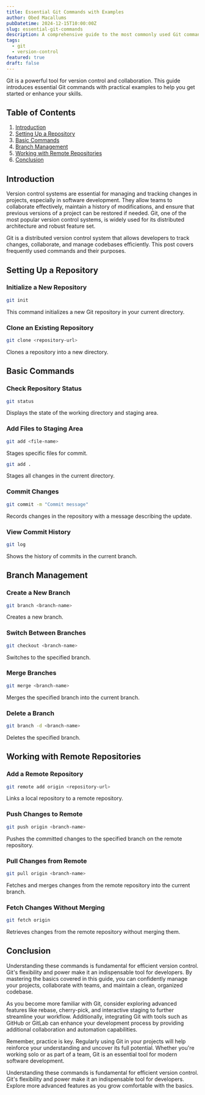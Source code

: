 ```yaml
---
title: Essential Git Commands with Examples
author: Obed Macallums
pubDatetime: 2024-12-15T10:00:00Z
slug: essential-git-commands
description: A comprehensive guide to the most commonly used Git commands with examples to help you manage your repositories effectively.
tags:
  - git
  - version-control
featured: true
draft: false
---
```


Git is a powerful tool for version control and collaboration. This guide introduces essential Git commands with practical examples to help you get started or enhance your skills.

## Table of Contents

1. [Introduction](#introduction)
2. [Setting Up a Repository](#setting-up-a-repository)
3. [Basic Commands](#basic-commands)
4. [Branch Management](#branch-management)
5. [Working with Remote Repositories](#working-with-remote-repositories)
6. [Conclusion](#conclusion)

## Introduction

Version control systems are essential for managing and tracking changes in projects, especially in software development. They allow teams to collaborate effectively, maintain a history of modifications, and ensure that previous versions of a project can be restored if needed. Git, one of the most popular version control systems, is widely used for its distributed architecture and robust feature set.

Git is a distributed version control system that allows developers to track changes, collaborate, and manage codebases efficiently. This post covers frequently used commands and their purposes.

## Setting Up a Repository

### Initialize a New Repository

```bash
git init
```

This command initializes a new Git repository in your current directory.

### Clone an Existing Repository

```bash
git clone <repository-url>
```

Clones a repository into a new directory.

## Basic Commands

### Check Repository Status

```bash
git status
```

Displays the state of the working directory and staging area.

### Add Files to Staging Area

```bash
git add <file-name>
```

Stages specific files for commit.

```bash
git add .
```

Stages all changes in the current directory.

### Commit Changes

```bash
git commit -m "Commit message"
```

Records changes in the repository with a message describing the update.

### View Commit History

```bash
git log
```

Shows the history of commits in the current branch.

## Branch Management

### Create a New Branch

```bash
git branch <branch-name>
```

Creates a new branch.

### Switch Between Branches

```bash
git checkout <branch-name>
```

Switches to the specified branch.

### Merge Branches

```bash
git merge <branch-name>
```

Merges the specified branch into the current branch.

### Delete a Branch

```bash
git branch -d <branch-name>
```

Deletes the specified branch.

## Working with Remote Repositories

### Add a Remote Repository

```bash
git remote add origin <repository-url>
```

Links a local repository to a remote repository.

### Push Changes to Remote

```bash
git push origin <branch-name>
```

Pushes the committed changes to the specified branch on the remote repository.

### Pull Changes from Remote

```bash
git pull origin <branch-name>
```

Fetches and merges changes from the remote repository into the current branch.

### Fetch Changes Without Merging

```bash
git fetch origin
```

Retrieves changes from the remote repository without merging them.

## Conclusion

Understanding these commands is fundamental for efficient version control. Git's flexibility and power make it an indispensable tool for developers. By mastering the basics covered in this guide, you can confidently manage your projects, collaborate with teams, and maintain a clean, organized codebase.

As you become more familiar with Git, consider exploring advanced features like rebase, cherry-pick, and interactive staging to further streamline your workflow. Additionally, integrating Git with tools such as GitHub or GitLab can enhance your development process by providing additional collaboration and automation capabilities.

Remember, practice is key. Regularly using Git in your projects will help reinforce your understanding and uncover its full potential. Whether you're working solo or as part of a team, Git is an essential tool for modern software development.

Understanding these commands is fundamental for efficient version control. Git's flexibility and power make it an indispensable tool for developers. Explore more advanced features as you grow comfortable with the basics.
